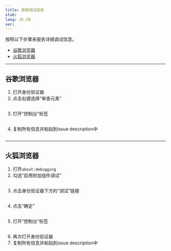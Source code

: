 ```yaml
---
title: 获取调试信息
stub:
lang: zh_CN
ver:
---
```

按照以下步骤来报告详细调试信息。

- [谷歌浏览器]()
- [火狐浏览器]()

* * *

## 谷歌浏览器

1. 打开身份验证器
2. 点击右键选择“审查元素”

![]()

3. 打开“控制台”标签

![]()

4. 复制所有信息并粘贴到issue description中

![]()

* * *

## 火狐浏览器

1. 打开`about:debugging`
2. 勾选“启用附加组件调试”

![]()

3. 点击身份验证器下方的“调试”链接 

![]()

4. 点击“确定”

![]()

5. 打开“控制台”标签

![]()

6. 再次打开身份验证器
7. 复制所有信息并粘贴到issue description中

![]()